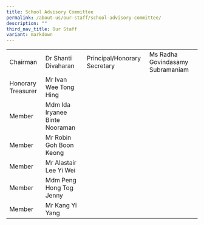 ```yaml
---
title: School Advisory Committee
permalink: /about-us/our-staff/school-advisory-committee/
description: ""
third_nav_title: Our Staff
variant: markdown
---
```

| | | | |
| -------- | -------- | -------- |-------- |
| Chairman   |  Dr Shanti Divaharan  | Principal/Honorary Secretary     |  Ms Radha Govindasamy Subramaniam    |
| Honorary Treasurer   | Mr Ivan Wee Tong Hing   | |       |
| Member   | Mdm Ida Iryanee Binte Nooraman  |    |      |
| Member   | Mr Robin Goh Boon Keong   |      |     |
| Member   | Mr Alastair Lee Yi Wei   |    |       |
| Member   | Mdm Peng Hong Tog Jenny |    |       |
| Member   |Mr Kang Yi Yang  |    |       |